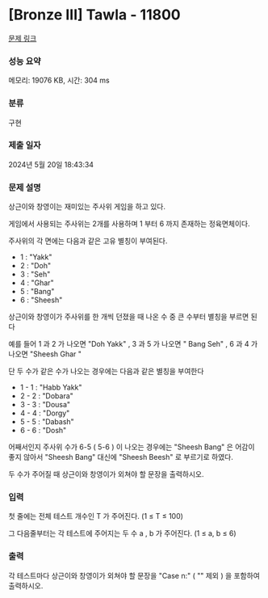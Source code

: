 # [Bronze III] Tawla - 11800 

[문제 링크](https://www.acmicpc.net/problem/11800) 

### 성능 요약

메모리: 19076 KB, 시간: 304 ms

### 분류

구현

### 제출 일자

2024년 5월 20일 18:43:34

### 문제 설명

<p>상근이와 창영이는 재미있는 주사위 게임을 하고 있다.</p>

<p>게임에서 사용되는 주사위는 2개를 사용하며 1 부터 6 까지 존재하는 정육면체이다.</p>

<p>주사위의 각 면에는 다음과 같은 고유 별칭이 부여된다.</p>

<ul>
	<li>1 : "Yakk"</li>
	<li>2 : "Doh"</li>
	<li>3 : "Seh"</li>
	<li>4 : "Ghar"</li>
	<li>5 : "Bang"</li>
	<li>6 : "Sheesh"</li>
</ul>

<p>상근이와 창영이가 주사위를 한 개씩 던졌을 때 나온 수 중 큰 수부터 별칭을 부르면 된다</p>

<p>예를 들어 1 과 2 가 나오면 "Doh Yakk" , 3 과 5 가 나오면 " Bang Seh" , 6 과 4 가 나오면 "Sheesh Ghar "</p>

<p>단 두 수가 같은 수가 나오는 경우에는 다음과 같은 별칭을 부여한다</p>

<ul>
	<li>1 - 1 : "Habb Yakk"    </li>
	<li>2 - 2 : "Dobara" </li>
	<li>3 - 3 : "Dousa"</li>
	<li>4 - 4 : "Dorgy"</li>
	<li>5 - 5 : "Dabash"</li>
	<li>6 - 6 : "Dosh"</li>
</ul>

<p>어째서인지 주사위 수가 6-5 ( 5-6 ) 이 나오는 경우에는 "Sheesh Bang" 은 어감이 좋지 않아서 "Sheesh Bang" 대신에 "Sheesh Beesh" 로 부르기로 하였다.</p>

<p>두 수가 주어질 때 상근이와 창영이가 외쳐야 할 문장을 출력하시오.</p>

### 입력 

 <p>첫 줄에는 전체 테스트 개수인 T 가 주어진다. (1 ≤ T ≤ 100)</p>

<p>그 다음줄부터는 각 테스트에 주어지는 두 수 a , b 가 주어진다. (1 ≤ a, b ≤ 6)</p>

### 출력 

 <p>각 테스트마다 상근이와 창영이가 외쳐야 할 문장을 "Case n:" ( "" 제외 ) 을 포함하여 출력하시오.</p>

